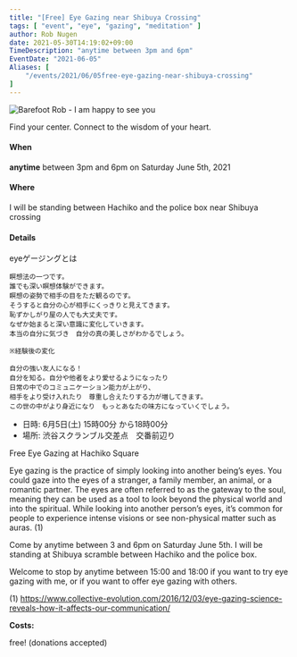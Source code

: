 ```yaml
---
title: "[Free] Eye Gazing near Shibuya Crossing"
tags: [ "event", "eye", "gazing", "meditation" ]
author: Rob Nugen
date: 2021-05-30T14:19:02+09:00
TimeDescription: "anytime between 3pm and 6pm"
EventDate: "2021-06-05"
Aliases: [
    "/events/2021/06/05free-eye-gazing-near-shibuya-crossing"
]
---
```


<img
src="//b.robnugen.com/events/2021/2021_may_24_rob_eye_gazing_for_shibuya.jpeg"
alt="Barefoot Rob - I am happy to see you"
class="title" />

Find your center.  Connect to the wisdom of your heart.

#### When

**anytime** between 3pm and 6pm on Saturday June 5th, 2021

#### Where

I will be standing between Hachiko and the police box near Shibuya crossing

#### Details

eyeゲージングとは

    瞑想法の一つです。
    誰でも深い瞑想体験ができます。
    瞑想の姿勢で相手の目をただ観るのです。
    そうすると自分の心が相手にくっきりと見えてきます。
    恥ずかしがり屋の人でも大丈夫です。
    なぜか始まると深い意識に変化していきます。
    本当の自分に気づき　自分の真の美しさがわかるでしょう。

    ※経験後の変化

    自分の強い友人になる！
    自分を知る。自分や他者をより愛せるようになったり
    日常の中でのコミュニケーション能力が上がり、
    相手をより受け入れたり　尊重し合えたりする力が増してきます。
    この世の中がより身近になり　もっとあなたの味方になっていくでしょう。


* 日時: 6月5日(土) 15時00分 から18時00分
* 場所: 渋谷スクランブル交差点　交番前辺り

Free Eye Gazing at Hachiko Square

Eye gazing is the practice of simply looking into another being’s eyes. You could gaze into the eyes of a stranger, a family member, an animal, or a romantic partner. The eyes are often referred to as the gateway to the soul, meaning they can be used as a tool to look beyond the physical world and into the spiritual. While looking into another person’s eyes, it’s common for people to experience intense visions or see non-physical matter such as auras. (1)

Come by anytime between 3 and 6pm on Saturday June 5th. I will be standing at Shibuya scramble between Hachiko and the police box.

Welcome to stop by anytime between 15:00 and 18:00 if you want to try eye gazing with me, or if you want to offer eye gazing with others.

(1) https://www.collective-evolution.com/2016/12/03/eye-gazing-science-reveals-how-it-affects-our-communication/

**Costs:**

free! (donations accepted)

